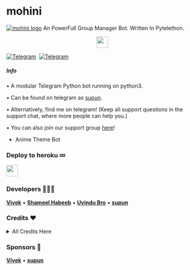 # mohini
[![mohini logo](https://telegra.ph/file/eff09bb8db2790b431bbf.jpg)](https://t.me/slbotzone)
An PowerFull Group Manager Bot. Written In Pytelethon.

<p align="center">
  <a href="https://python.org">
     <img height="30px" src="http://forthebadge.com/images/badges/made-with-python.svg">
  </a>

[![Telegram](https://img.shields.io/badge/Channel-003245?style=flat&labelColor=224242&logoColor=white&for-the-badge&logo=telegram)](https://t.me/slbotzone)&nbsp; [![Telegram](https://img.shields.io/badge/Support-003245?style=flat&labelColor=224242&logoColor=white&for-the-badge&logo=telegram)](https://t.me/slbotzone)&nbsp;

##### Info

• A modular Telegram Python bot running on python3.

• Can be found on telegram as [supun](https://t.me/supunma).

• Alternatively, find me on telegram! (Keep all support questions in the support chat, where more people can help you.)

• You can also join our support group [here](https://t.me/slbotzone)!

- Anime Theme Bot

### Deploy to heroku 💤

<p align="left">
  <a href="https://dashboard.heroku.com/new?template=https://github.com/TeamGroupMenter/GroupMenter/">
     <img height="30px" src="https://img.shields.io/badge/Deploy%20To%20Heroku-blueviolet?style=for-the-badge&logo=heroku">
  </a>

### Developers 👨🏻‍💻

**[Vivek](https://github.com/Vivek-TP)** ▪ **[Shameel Habeeb](https://github.com/shamilhabeebnelli)** ▪ **[Uvindu Bro](https://github.com/UvinduBro)** ▪ **[supun](https://github.com/supunmadurangasl)**

### Credits ❤
<details><summary>All Credits Here</summary>
<p>

**[Vivek](https://github.com/VIVEK-TP)** ▪ **[Aswin Raj](https://github.com/ASWIN-RAJ-TG)** ▪ **[ᴊᴀʏᴀиᴛ ʜᴇɢᴅᴇ ᴋᴀɢᴇяɪ](https://github.com/jayantkagerI)** ▪ **[Fayas](https://github.com/FAYASNOUSHAD)** ▪ **[RabbitFoRed](https://github.com/RabbitFored)** ▪ **[Itz-Fork](https://github.com/Itz-fork)** ▪ **[HEIMAN PICTURES](https://github.com/HeimanPictures)** ▪ **[Uvindu Bro](https://github.com/UvinduBro)** ▪ **[Devil](https://github.com/lucifeermorningstar)** ▪ **[Miss-Valentina](https://github.com/Miss-Valentina)** ▪ **[swlgeekshow](https://github.com/supunmadurangasl)** ▪ **[SaitamaRobot](https://github.com/AnimeKaizoku/SaitamaRobot)** ▪ **[WilliamButcherBot](https://github.com/thehamkercat/WilliamButcherBot)**

</details>

### Sponsors 🎸

**[Vivek](https://github.com/VIVEK-TP)** ▪ **[supun](https://supunmadurangasl)**
